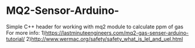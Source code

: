 # MQ2-Sensor-Arduino-
Simple C++ header for working with mq2 module to calculate ppm of gas
For more info:
1)https://lastminuteengineers.com/mq2-gas-senser-arduino-tutorial/
2)http://www.wermac.org/safety/safety_what_is_lel_and_uel.html
